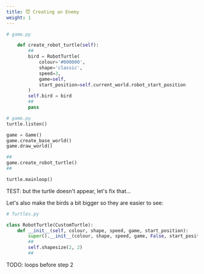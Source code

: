 ```yaml
---
title: 😈 Creating an Enemy
weight: 1
---
```


```python
# game.py

    def create_robot_turtle(self):
        ##
        bird = RobotTurtle(
            colour='#000000',
            shape='classic',
            speed=3,
            game=self,
            start_position=self.current_world.robot_start_position
        )
        self.bird = bird
        ##
        pass
```

```python
# game.py
turtle.listen()

game = Game()
game.create_base_world()
game.draw_world()

##
game.create_robot_turtle()
##

turtle.mainloop()
```

TEST: but the turtle doesn't appear, let's fix that...

Let's also make the birds a bit bigger so they are easier to see:

```python
# Turtles.py

class RobotTurtle(CustomTurtle):
    def __init__(self, colour, shape, speed, game, start_position):
        super().__init__(colour, shape, speed, game, False, start_position)
        ##
        self.shapesize(2, 2)
        ##

```

TODO: loops before step 2
